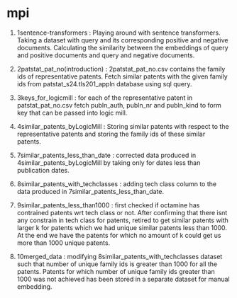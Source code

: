 # mpi

1. 1sentence-transformers : Playing around with sentence transformers. Taking a dataset with query and its corresponding positive and negative documents. Calculating 
the similarity between the embeddings of query and positive documents and query and negative documents.

2. 2patstat_pat_no(introduction) : 2patstat_pat_no.csv contains the family ids of representative patents. Fetch similar patents with the given family ids from patstat_s24.tls201_appln database using sql query.

3. 3keys_for_logicmill : for each of the representative patent in patstat_pat_no.csv fetch publn_auth, publn_nr and publn_kind to form key that can be passed into logic mill.

4. 4similar_patents_byLogicMill : Storing similar patents with respect to the representative patents and storing the family ids of these similar patents.

5. 7similar_patents_less_than_date : corrected data produced in 4similar_patents_byLogicMill by taking only for dates less than publication dates.

6. 8similar_patents_with_techclasses : adding tech class column to the data produced in 7similar_patents_less_than_date.

7. 9similar_patents_less_than1000 : first checked if octamine has contrained patents wrt tech class or not. After confirming that there isnt any constrain in tech class for patents, retired to get similar patents with larger k for patents which we had unique similar patents less than 1000. At the end we have the patents for which no amount of k could get us more than 1000 unique patents.

8. 10merged_data : modifying 8similar_patents_with_techclasses dataset such that number of unique family ids is greater than 1000 for all the patents. Patents for which number of unique family ids greater than 1000 was not achieved has been stored in a separate dataset for manual embedding. 